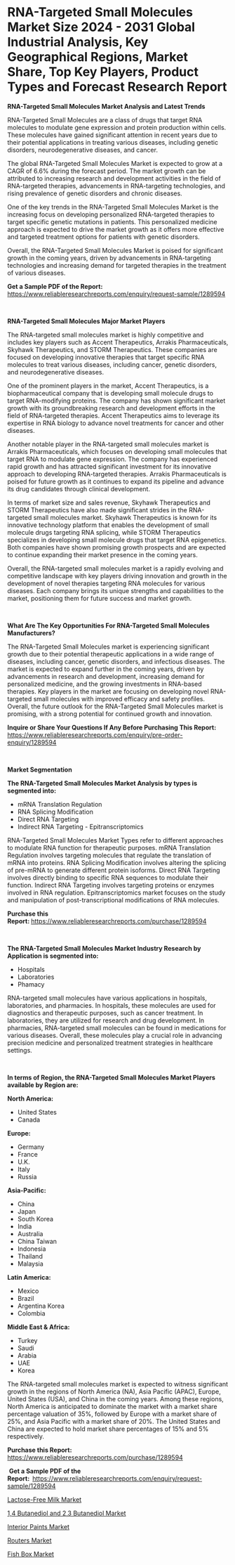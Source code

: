 <p><h1>RNA-Targeted Small Molecules Market Size 2024 - 2031 Global Industrial Analysis, Key Geographical Regions, Market Share, Top Key Players, Product Types and Forecast Research Report</h1></p><p><strong>RNA-Targeted Small Molecules Market Analysis and Latest Trends</strong></p>
<p><p>RNA-Targeted Small Molecules are a class of drugs that target RNA molecules to modulate gene expression and protein production within cells. These molecules have gained significant attention in recent years due to their potential applications in treating various diseases, including genetic disorders, neurodegenerative diseases, and cancer.</p><p>The global RNA-Targeted Small Molecules Market is expected to grow at a CAGR of 6.6% during the forecast period. The market growth can be attributed to increasing research and development activities in the field of RNA-targeted therapies, advancements in RNA-targeting technologies, and rising prevalence of genetic disorders and chronic diseases.</p><p>One of the key trends in the RNA-Targeted Small Molecules Market is the increasing focus on developing personalized RNA-targeted therapies to target specific genetic mutations in patients. This personalized medicine approach is expected to drive the market growth as it offers more effective and targeted treatment options for patients with genetic disorders.</p><p>Overall, the RNA-Targeted Small Molecules Market is poised for significant growth in the coming years, driven by advancements in RNA-targeting technologies and increasing demand for targeted therapies in the treatment of various diseases.</p></p>
<p><strong>Get a Sample PDF of the Report:&nbsp;</strong> <a href="https://www.reliableresearchreports.com/enquiry/request-sample/1289594">https://www.reliableresearchreports.com/enquiry/request-sample/1289594</a></p>
<p>&nbsp;</p>
<p><strong>RNA-Targeted Small Molecules Major Market Players</strong></p>
<p><p>The RNA-targeted small molecules market is highly competitive and includes key players such as Accent Therapeutics, Arrakis Pharmaceuticals, Skyhawk Therapeutics, and STORM Therapeutics. These companies are focused on developing innovative therapies that target specific RNA molecules to treat various diseases, including cancer, genetic disorders, and neurodegenerative diseases.</p><p>One of the prominent players in the market, Accent Therapeutics, is a biopharmaceutical company that is developing small molecule drugs to target RNA-modifying proteins. The company has shown significant market growth with its groundbreaking research and development efforts in the field of RNA-targeted therapies. Accent Therapeutics aims to leverage its expertise in RNA biology to advance novel treatments for cancer and other diseases.</p><p>Another notable player in the RNA-targeted small molecules market is Arrakis Pharmaceuticals, which focuses on developing small molecules that target RNA to modulate gene expression. The company has experienced rapid growth and has attracted significant investment for its innovative approach to developing RNA-targeted therapies. Arrakis Pharmaceuticals is poised for future growth as it continues to expand its pipeline and advance its drug candidates through clinical development.</p><p>In terms of market size and sales revenue, Skyhawk Therapeutics and STORM Therapeutics have also made significant strides in the RNA-targeted small molecules market. Skyhawk Therapeutics is known for its innovative technology platform that enables the development of small molecule drugs targeting RNA splicing, while STORM Therapeutics specializes in developing small molecule drugs that target RNA epigenetics. Both companies have shown promising growth prospects and are expected to continue expanding their market presence in the coming years.</p><p>Overall, the RNA-targeted small molecules market is a rapidly evolving and competitive landscape with key players driving innovation and growth in the development of novel therapies targeting RNA molecules for various diseases. Each company brings its unique strengths and capabilities to the market, positioning them for future success and market growth.</p></p>
<p>&nbsp;</p>
<p><strong>What Are The Key Opportunities For RNA-Targeted Small Molecules Manufacturers?</strong></p>
<p><p>The RNA-Targeted Small Molecules market is experiencing significant growth due to their potential therapeutic applications in a wide range of diseases, including cancer, genetic disorders, and infectious diseases. The market is expected to expand further in the coming years, driven by advancements in research and development, increasing demand for personalized medicine, and the growing investments in RNA-based therapies. Key players in the market are focusing on developing novel RNA-targeted small molecules with improved efficacy and safety profiles. Overall, the future outlook for the RNA-Targeted Small Molecules market is promising, with a strong potential for continued growth and innovation.</p></p>
<p><strong>Inquire or Share Your Questions If Any Before Purchasing This Report:</strong> <a href="https://www.reliableresearchreports.com/enquiry/pre-order-enquiry/1289594">https://www.reliableresearchreports.com/enquiry/pre-order-enquiry/1289594</a></p>
<p>&nbsp;</p>
<p><strong>Market Segmentation</strong></p>
<p><strong>The RNA-Targeted Small Molecules Market Analysis by types is segmented into:</strong></p>
<p><ul><li>mRNA Translation Regulation</li><li>RNA Splicing Modification</li><li>Direct RNA Targeting</li><li>Indirect RNA Targeting - Epitranscriptomics</li></ul></p>
<p><p>RNA-Targeted Small Molecules Market Types refer to different approaches to modulate RNA function for therapeutic purposes. mRNA Translation Regulation involves targeting molecules that regulate the translation of mRNA into proteins. RNA Splicing Modification involves altering the splicing of pre-mRNA to generate different protein isoforms. Direct RNA Targeting involves directly binding to specific RNA sequences to modulate their function. Indirect RNA Targeting involves targeting proteins or enzymes involved in RNA regulation. Epitranscriptomics market focuses on the study and manipulation of post-transcriptional modifications of RNA molecules.</p></p>
<p><strong>Purchase this Report:&nbsp;</strong><a href="https://www.reliableresearchreports.com/purchase/1289594">https://www.reliableresearchreports.com/purchase/1289594</a></p>
<p>&nbsp;</p>
<p><strong>The RNA-Targeted Small Molecules Market Industry Research by Application is segmented into:</strong></p>
<p><ul><li>Hospitals</li><li>Laboratories</li><li>Phamacy</li></ul></p>
<p><p>RNA-targeted small molecules have various applications in hospitals, laboratories, and pharmacies. In hospitals, these molecules are used for diagnostics and therapeutic purposes, such as cancer treatment. In laboratories, they are utilized for research and drug development. In pharmacies, RNA-targeted small molecules can be found in medications for various diseases. Overall, these molecules play a crucial role in advancing precision medicine and personalized treatment strategies in healthcare settings.</p></p>
<p>&nbsp;</p>
<p><strong>In terms of Region, the RNA-Targeted Small Molecules Market Players available by Region are:</strong></p>
<p>
    <p> <strong> North America: </strong>
        <ul>
            <li>United States</li>
            <li>Canada</li>
        </ul>
        </p> 
    <p> <strong> Europe: </strong>
        <ul>
            <li>Germany</li>
            <li>France</li>
            <li>U.K.</li>
            <li>Italy</li>
            <li>Russia</li>
        </ul>
        </p> 
    <p> <strong> Asia-Pacific: </strong>
        <ul>
            <li>China</li>
            <li>Japan</li>
            <li>South Korea</li>
            <li>India</li>
            <li>Australia</li>
            <li>China Taiwan</li>
            <li>Indonesia</li>
            <li>Thailand</li>
            <li>Malaysia</li>
        </ul>
        </p> 
    <p> <strong> Latin America: </strong>
        <ul>
            <li>Mexico</li>
            <li>Brazil</li>
            <li>Argentina Korea</li>
            <li>Colombia</li>
        </ul>
        </p> 
    <p> <strong> Middle East & Africa: </strong>
        <ul>
            <li>Turkey</li>
            <li>Saudi</li>
            <li>Arabia</li>
            <li>UAE</li>
            <li>Korea</li>
        </ul>
    </p>
    </p>
<p><p>The RNA-targeted small molecules market is expected to witness significant growth in the regions of North America (NA), Asia Pacific (APAC), Europe, United States (USA), and China in the coming years. Among these regions, North America is anticipated to dominate the market with a market share percentage valuation of 35%, followed by Europe with a market share of 25%, and Asia Pacific with a market share of 20%. The United States and China are expected to hold market share percentages of 15% and 5% respectively.</p></p>
<p><strong>Purchase this Report: </strong><a href="https://www.reliableresearchreports.com/purchase/1289594">https://www.reliableresearchreports.com/purchase/1289594</a></p>
<p>&nbsp;<strong>Get a Sample PDF of the Report:&nbsp;&nbsp;</strong><a href="https://www.reliableresearchreports.com/enquiry/request-sample/1289594">https://www.reliableresearchreports.com/enquiry/request-sample/1289594</a></p>
<p><strong></strong></p>
<p><p><a href="https://artistic-helicopter-ca9.notion.site/Lactose-Free-Milk-Market-Dynamics-2024-2031-Also-about-Its-Market-Trends-Projections-and-Opportun-cc14929f34ff4d358ba67111d8b39bc2">Lactose-Free Milk Market</a></p><p><a href="https://valiant-lunge-8fe.notion.site/1-4-Butanediol-and-2-3-Butanediol-Market-Dynamics-2024-2031-Also-about-Its-Market-Trends-Projectio-780136d00f3d48fa9c133a627966487a">1,4 Butanediol and 2,3 Butanediol Market</a></p><p><a href="https://view.publitas.com/reportprime-1/global-interior-paints-market-by-types-applications-and-major-players-with-regional-growth-rate-analysis-and-development-situation-from-2024-to-2031/">Interior Paints Market</a></p><p><a href="https://picayune-night-cbd.notion.site/Routers-Market-Research-Report-Unlocks-Analysis-on-the-Market-Financial-Status-Market-Size-and-Mar-25e561edb86a43509da4ab74af166ed0">Routers Market</a></p><p><a href="https://view.publitas.com/reportprime-1/fish-box-market-research-report-provides-thorough-industry-overview-which-offers-an-in-depth-analysis-of-product-trends-and-new-market-divisions/">Fish Box Market</a></p></p>